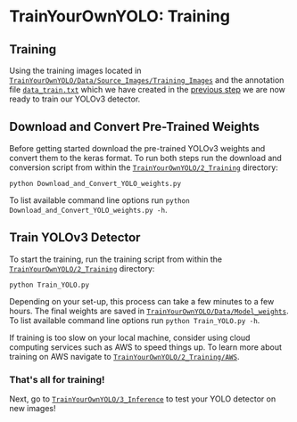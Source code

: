 # TrainYourOwnYOLO: Training

## Training
Using the training images located in [`TrainYourOwnYOLO/Data/Source_Images/Training_Images`](/Data/Source_Images/Training_Images) and the annotation file [`data_train.txt`](/Data/Source_Images/Training_Images/vott-csv-export) which we have created in the [previous step](/1_Image_Annotation/) we are now ready to train our YOLOv3 detector. 

## Download and Convert Pre-Trained Weights
Before getting started download the pre-trained YOLOv3 weights and convert them to the keras format. To run both steps run the download and conversion script from within the [`TrainYourOwnYOLO/2_Training`](/2_Training/) directory:

```
python Download_and_Convert_YOLO_weights.py
```
To list available command line options run `python Download_and_Convert_YOLO_weights.py -h`.
## Train YOLOv3 Detector
To start the training, run the training script from within the [`TrainYourOwnYOLO/2_Training`](/2_Training/) directory:
```
python Train_YOLO.py 
```
Depending on your set-up, this process can take a few minutes to a few hours. The final weights are saved in [`TrainYourOwnYOLO/Data/Model_weights`](/Data/Model_weights). To list available command line options run `python Train_YOLO.py -h`.

If training is too slow on your local machine, consider using cloud computing services such as AWS to speed things up. To learn more about training on AWS navigate to [`TrainYourOwnYOLO/2_Training/AWS`](/2_Training/AWS).

### That's all for training! 
Next, go to [`TrainYourOwnYOLO/3_Inference`](/3_Inference) to test your YOLO detector on new images!